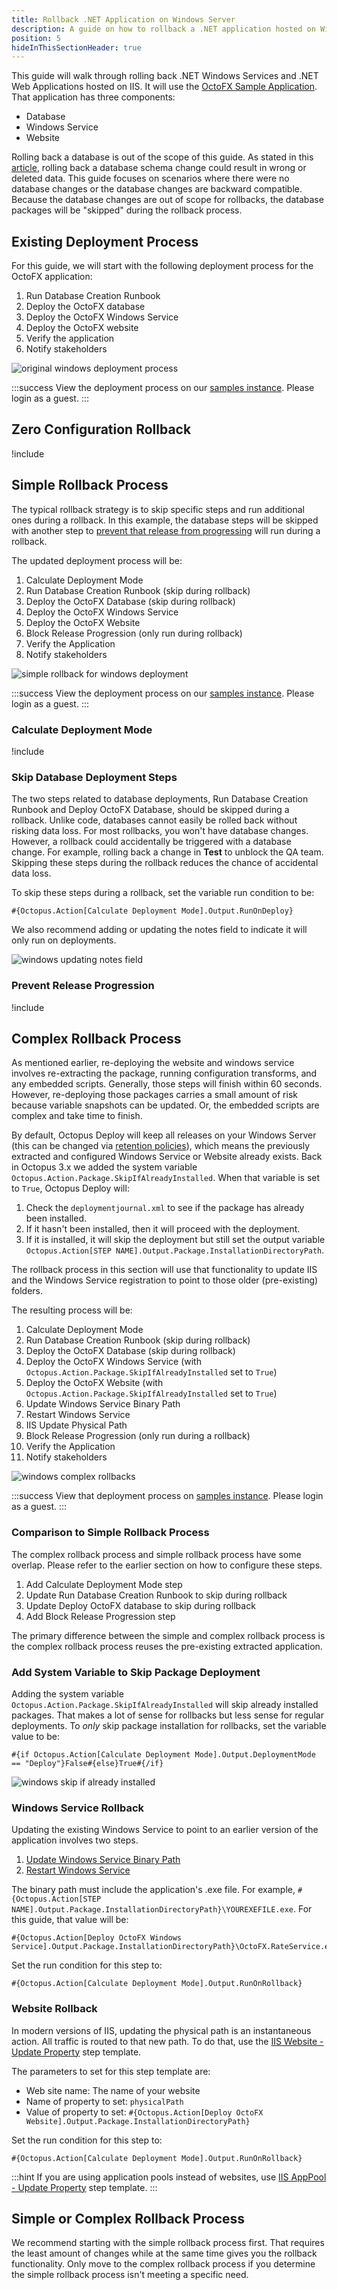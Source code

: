 ```yaml
---
title: Rollback .NET Application on Windows Server
description: A guide on how to rollback a .NET application hosted on Windows Servers.
position: 5
hideInThisSectionHeader: true
---
```


This guide will walk through rolling back .NET Windows Services and .NET Web Applications hosted on IIS.  It will use the [OctoFX Sample Application](https://github.com/OctopusSamples/OctoFX).  That application has three components:

- Database
- Windows Service
- Website

Rolling back a database is out of the scope of this guide.  As stated in this [article](https://octopus.com/blog/database-rollbacks-pitfalls), rolling back a database schema change could result in wrong or deleted data.  This guide focuses on scenarios where there were no database changes or the database changes are backward compatible.  Because the database changes are out of scope for rollbacks, the database packages will be "skipped" during the rollback process.

## Existing Deployment Process

For this guide, we will start with the following deployment process for the OctoFX application:

1. Run Database Creation Runbook
1. Deploy the OctoFX database
1. Deploy the OctoFX Windows Service
1. Deploy the OctoFX website
1. Verify the application
1. Notify stakeholders

![original windows deployment process](images/original-windows-deployment-process.png)

:::success
View the deployment process on our [samples instance](https://samples.octopus.app/app#/Spaces-762/projects/01-octofx-original/deployments/process).  Please login as a guest.
:::

## Zero Configuration Rollback
!include <zero-configuration-rollback>

## Simple Rollback Process

The typical rollback strategy is to skip specific steps and run additional ones during a rollback.  In this example, the database steps will be skipped with another step to [prevent that release from progressing](/docs/releases/prevent-release-progression.md) will run during a rollback.

The updated deployment process will be:

1. Calculate Deployment Mode
1. Run Database Creation Runbook (skip during rollback)
1. Deploy the OctoFX Database (skip during rollback)
1. Deploy the OctoFX Windows Service
1. Deploy the OctoFX Website
1. Block Release Progression (only run during rollback)
1. Verify the Application
1. Notify stakeholders

![simple rollback for windows deployment](images/windows-simple-rollback-process.png)

:::success
View the deployment process on our [samples instance](https://samples.octopus.app/app#/Spaces-762/projects/02-octofx-simple-rollback/deployments/process).  Please login as a guest.
:::

### Calculate Deployment Mode

!include <calculate-deployment-mode>

### Skip Database Deployment Steps

The two steps related to database deployments, Run Database Creation Runbook and Deploy OctoFX Database, should be skipped during a rollback.  Unlike code, databases cannot easily be rolled back without risking data loss.  For most rollbacks, you won't have database changes.  However, a rollback could accidentally be triggered with a database change.  For example, rolling back a change in **Test** to unblock the QA team.   Skipping these steps during the rollback reduces the chance of accidental data loss.  

To skip these steps during a rollback, set the variable run condition to be:

```text
#{Octopus.Action[Calculate Deployment Mode].Output.RunOnDeploy}
```

We also recommend adding or updating the notes field to indicate it will only run on deployments.

![windows updating notes field](images/windows-updating-notes-field.png)

### Prevent Release Progression

!include <prevent-release-progression>

## Complex Rollback Process

As mentioned earlier, re-deploying the website and windows service involves re-extracting the package, running configuration transforms, and any embedded scripts.  Generally, those steps will finish within 60 seconds.  However, re-deploying those packages carries a small amount of risk because variable snapshots can be updated.  Or, the embedded scripts are complex and take time to finish.  

By default, Octopus Deploy will keep all releases on your Windows Server (this can be changed via [retention policies](https://octopus.com/docs/administration/retention-policies)), which means the previously extracted and configured Windows Service or Website already exists.  Back in Octopus 3.x we added the system variable `Octopus.Action.Package.SkipIfAlreadyInstalled`.  When that variable is set to `True`, Octopus Deploy will:

1. Check the `deploymentjournal.xml` to see if the package has already been installed.
2. If it hasn't been installed, then it will proceed with the deployment.
3. If it is installed, it will skip the deployment but still set the output variable `Octopus.Action[STEP NAME].Output.Package.InstallationDirectoryPath`.

The rollback process in this section will use that functionality to update IIS and the Windows Service registration to point to those older (pre-existing) folders.

The resulting process will be:

1. Calculate Deployment Mode
1. Run Database Creation Runbook (skip during rollback)
1. Deploy the OctoFX Database (skip during rollback)
1. Deploy the OctoFX Windows Service (with `Octopus.Action.Package.SkipIfAlreadyInstalled` set to `True`)
1. Deploy the OctoFX Website  (with `Octopus.Action.Package.SkipIfAlreadyInstalled` set to `True`)
1. Update Windows Service Binary Path
1. Restart Windows Service
1. IIS Update Physical Path
1. Block Release Progression (only run during a rollback)
1. Verify the Application
1. Notify stakeholders

![windows complex rollbacks](images/windows-complex-rollbacks.png)

:::success
View that deployment process on [samples instance](https://samples.octopus.app/app#/Spaces-762/projects/03-octofx-complex-rollback/deployments/process).  Please login as a guest.
:::

### Comparison to Simple Rollback Process

The complex rollback process and simple rollback process have some overlap.  Please refer to the earlier section on how to configure these steps.

1. Add Calculate Deployment Mode step
1. Update Run Database Creation Runbook to skip during rollback
1. Update Deploy OctoFX database to skip during rollback
1. Add Block Release Progression step

The primary difference between the simple and complex rollback process is the complex rollback process reuses the pre-existing extracted application.

### Add System Variable to Skip Package Deployment

Adding the system variable `Octopus.Action.Package.SkipIfAlreadyInstalled` will skip already installed packages.  That makes a lot of sense for rollbacks but less sense for regular deployments.  To _only_ skip package installation for rollbacks, set the variable value to be:

```text
#{if Octopus.Action[Calculate Deployment Mode].Output.DeploymentMode == "Deploy"}False#{else}True#{/if}
```

![windows skip if already installed](images/windows-skip-if-already-installed.png)

### Windows Service Rollback

Updating the existing Windows Service to point to an earlier version of the application involves two steps.

1. [Update Windows Service Binary Path](https://library.octopus.com/step-templates/b6860fcf-9dee-48a0-afac-85e2098df692/actiontemplate-windows-service-change-binary-path)
1. [Restart Windows Service](https://library.octopus.com/step-templates/d1df734a-c0da-4022-9e70-8e1931b083da/actiontemplate-windows-service-restart)

The binary path must include the application's .exe file.  For example, `#{Octopus.Action[STEP NAME].Output.Package.InstallationDirectoryPath}\YOUREXEFILE.exe`. For this guide, that value will be:

```text
#{Octopus.Action[Deploy OctoFX Windows Service].Output.Package.InstallationDirectoryPath}\OctoFX.RateService.exe
```

Set the run condition for this step to:

```text
#{Octopus.Action[Calculate Deployment Mode].Output.RunOnRollback}
```

### Website Rollback

In modern versions of IIS, updating the physical path is an instantaneous action.  All traffic is routed to that new path.  To do that, use the [IIS Website - Update Property](https://library.octopus.com/step-templates/34118a0e-f872-435a-8522-d3c7f8515cb8/actiontemplate-iis-website-update-property) step template. 

The parameters to set for this step template are:
- Web site name: The name of your website
- Name of property to set: `physicalPath`
- Value of property to set: `#{Octopus.Action[Deploy OctoFX Website].Output.Package.InstallationDirectoryPath}`

Set the run condition for this step to:

```text
#{Octopus.Action[Calculate Deployment Mode].Output.RunOnRollback}
```

:::hint
If you are using application pools instead of websites, use [IIS AppPool - Update Property](https://library.octopus.com/step-templates/183c1676-cb8e-44e8-a348-bbcb2b77536e/actiontemplate-iis-apppool-update-property) step template.
:::

## Simple or Complex Rollback Process

We recommend starting with the simple rollback process first.  That requires the least amount of changes while at the same time gives you the rollback functionality.  Only move to the complex rollback process if you determine the simple rollback process isn't meeting a specific need.